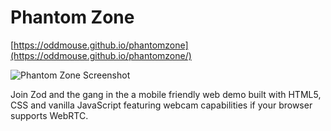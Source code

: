 # Phantom Zone

[https://oddmouse.github.io/phantomzone](https://oddmouse.github.io/phantomzone/)

![Phantom Zone Screenshot](https://oddmouse.github.io/phantomzone/img/screenshot.jpg)

Join Zod and the gang in the a mobile friendly web demo built with HTML5, CSS and vanilla JavaScript featuring webcam capabilities if your browser supports WebRTC.
